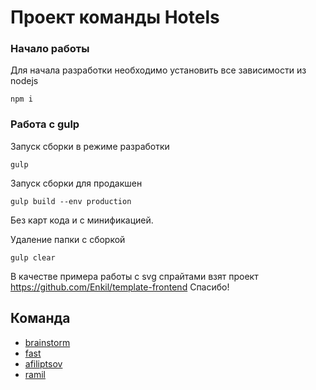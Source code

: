 # Проект команды Hotels

### Начало работы
Для начала разработки необходимо установить все зависимости из nodejs
```
npm i
```
### Работа с gulp

Запуск сборки в режиме разработки
```
gulp
```
Запуск сборки для продакшен
```
gulp build --env production
```
Без карт кода и с минификацией.

Удаление папки с сборкой
```
gulp clear
```

В качестве примера работы с svg спрайтами взят проект https://github.com/Enkil/template-frontend
Спасибо!

## Команда
+ [brainstorm](https://github.com/SS-brainstorm/)
+ [fast](https://github.com/FAST-JE)
+ [afiliptsov](https://github.com/afiliptsov)
+ [ramil](https://github.com/rtxrulez)
